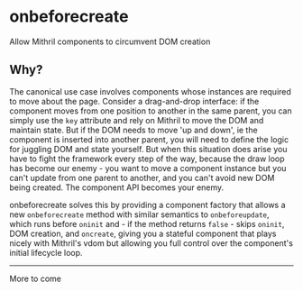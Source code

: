 # onbeforecreate

Allow Mithril components to circumvent DOM creation

## Why?

The canonical use case involves components whose instances are required to move about the page. Consider a drag-and-drop interface: if the component moves from one position to another in the same parent, you can simply use the `key` attribute and rely on Mithril to move the DOM and maintain state. But if the DOM needs to move 'up and down', ie the component is inserted into another parent, you will need to define the logic for juggling DOM and state yourself. But when this situation does arise you have to fight the framework every step of the way, because the draw loop has become our enemy - you want to move a component instance but you can't update from one parent to another, and you can't avoid new DOM being created. The component API becomes your enemy.

onbeforecreate solves this by providing a component factory that allows a new `onbeforecreate` method with similar semantics to `onbeforeupdate`, which runs before `oninit` and - if the method returns `false` - skips `oninit`, DOM creation, and `oncreate`, giving you a stateful component that plays nicely with Mithril's vdom but allowing you full control over the component's initial lifecycle loop.

***

More to come
